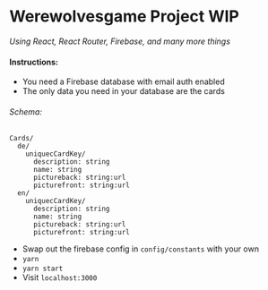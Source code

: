 # Werewolvesgame Project WIP

*Using React, React Router, Firebase, and many more things*

#### Instructions:
* You need a Firebase database with email auth enabled
* The only data you need in your database are the cards

###### Schema:
 ```
 Cards/
   de/
     uniquecCardKey/
       description: string
       name: string
       pictureback: string:url
       picturefront: string:url
   en/
     uniquecCardKey/
       description: string
       name: string
       pictureback: string:url
       picturefront: string:url
```
* Swap out the firebase config in ```config/constants``` with your own
* ```yarn```
* ```yarn start```
* Visit ```localhost:3000```

